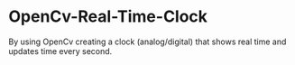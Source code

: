 # OpenCv-Real-Time-Clock
By using OpenCv creating a clock (analog/digital) that shows real time and updates time every second.
